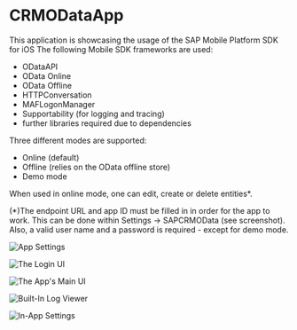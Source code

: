 CRMODataApp
===========
This application is showcasing the usage of the SAP Mobile Platform SDK for iOS
The following Mobile SDK frameworks are used:
- ODataAPI
- OData Online
- OData Offline
- HTTPConversation
- MAFLogonManager
- Supportability (for logging and tracing)
- further libraries required due to dependencies

Three different modes are supported:
- Online (default)
- Offline (relies on the OData offline store)
- Demo mode

When used in online mode, one can edit, create or delete entities*.

(*)The endpoint URL and app ID must be filled in in order for the app to work. 
This can be done within Settings -> SAPCRMOData (see screenshot). Also, a valid user name and a password is required - except for demo mode.

![App Settings](https://github.com/SAP/Mobile_SDK_oData_App/blob/screenshots/Screenshots/settings.png)

![The Login UI](https://github.com/SAP/Mobile_SDK_oData_App/blob/screenshots/Screenshots/login.png)

![The App's Main UI](https://github.com/SAP/Mobile_SDK_oData_App/blob/screenshots/Screenshots/appointments.png)

![Built-In Log Viewer](https://github.com/SAP/Mobile_SDK_oData_App/blob/screenshots/Screenshots/logviewer.png)

![In-App Settings](https://github.com/SAP/Mobile_SDK_oData_App/blob/screenshots/Screenshots/inappsettings.png)


